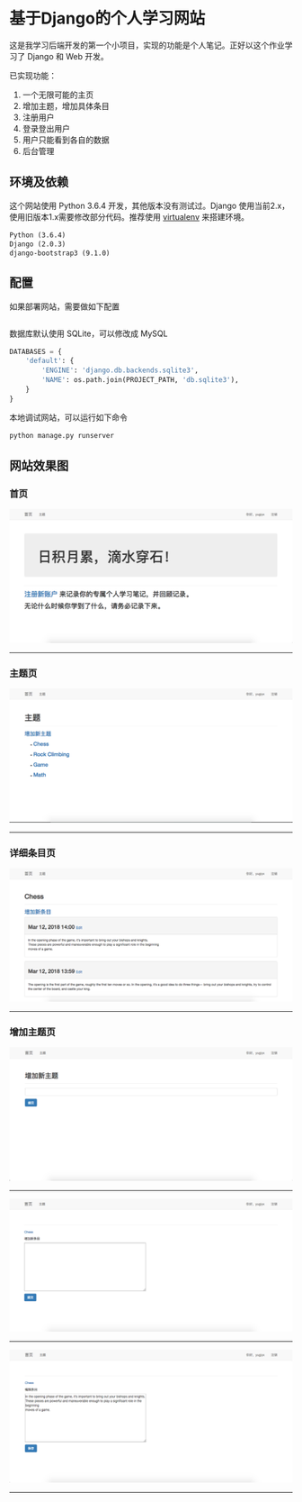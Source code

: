 # 基于Django的个人学习网站

这是我学习后端开发的第一个小项目，实现的功能是个人笔记。正好以这个作业学习了 Django 和 Web 开发。

已实现功能：

1. 一个无限可能的主页
2. 增加主题，增加具体条目
3. 注册用户
4. 登录登出用户
5. 用户只能看到各自的数据
6. 后台管理

## 环境及依赖

这个网站使用 Python 3.6.4 开发，其他版本没有测试过。Django 使用当前2.x，使用旧版本1.x需要修改部分代码。推荐使用 [virtualenv](https://virtualenv.readthedocs.org/) 来搭建环境。

```
Python (3.6.4)
Django (2.0.3)
django-bootstrap3 (9.1.0)
```
## 配置

如果部署网站，需要做如下配置

```python

```

数据库默认使用 SQLite，可以修改成 MySQL

```python
DATABASES = {
    'default': {
        'ENGINE': 'django.db.backends.sqlite3',
        'NAME': os.path.join(PROJECT_PATH, 'db.sqlite3'),
    }
}
```

本地调试网站，可以运行如下命令

```python
python manage.py runserver
```

## 网站效果图

### 首页

![img1.png](doc/img1.png "")

----------

### 主题页

![img2.png](doc/img2.png "")

----------

### 详细条目页

![img3.png](doc/img3.png "")

----------
### 增加主题页

![img4.png](doc/img4.png "")

----------
![img5.png](doc/img5.png "")

----------
![img6.png](doc/img6.png "")

----------

